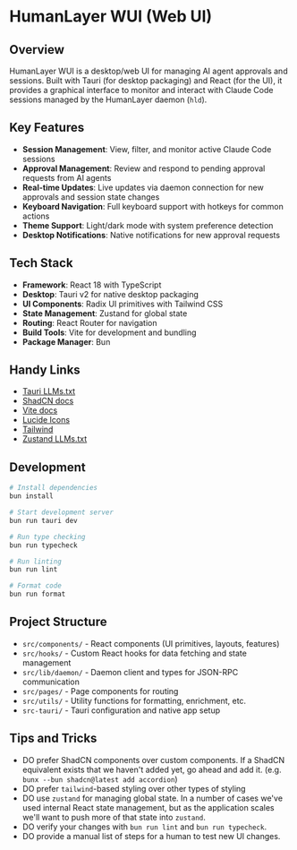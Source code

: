 # HumanLayer WUI (Web UI)

## Overview

HumanLayer WUI is a desktop/web UI for managing AI agent approvals and sessions. Built with Tauri (for desktop packaging) and React (for the UI), it provides a graphical interface to monitor and interact with Claude Code sessions managed by the HumanLayer daemon (`hld`).

## Key Features

- **Session Management**: View, filter, and monitor active Claude Code sessions
- **Approval Management**: Review and respond to pending approval requests from AI agents
- **Real-time Updates**: Live updates via daemon connection for new approvals and session state changes
- **Keyboard Navigation**: Full keyboard support with hotkeys for common actions
- **Theme Support**: Light/dark mode with system preference detection
- **Desktop Notifications**: Native notifications for new approval requests

## Tech Stack

- **Framework**: React 18 with TypeScript
- **Desktop**: Tauri v2 for native desktop packaging
- **UI Components**: Radix UI primitives with Tailwind CSS
- **State Management**: Zustand for global state
- **Routing**: React Router for navigation
- **Build Tools**: Vite for development and bundling
- **Package Manager**: Bun

## Handy Links

- [Tauri LLMs.txt](https://tauri.app/llms.txt)
- [ShadCN docs](https://ui.shadcn.com/docs/installation)
- [Vite docs](https://vite.dev/guide/)
- [Lucide Icons](https://lucide.dev/icons/)
- [Tailwind](https://v2.tailwindcss.com/docs/installation)
- [Zustand LLMs.txt](https://github.com/pmndrs/zustand/blob/main/docs/llms.txt)

## Development

```bash
# Install dependencies
bun install

# Start development server
bun run tauri dev

# Run type checking
bun run typecheck

# Run linting
bun run lint

# Format code
bun run format
```

## Project Structure

- `src/components/` - React components (UI primitives, layouts, features)
- `src/hooks/` - Custom React hooks for data fetching and state management
- `src/lib/daemon/` - Daemon client and types for JSON-RPC communication
- `src/pages/` - Page components for routing
- `src/utils/` - Utility functions for formatting, enrichment, etc.
- `src-tauri/` - Tauri configuration and native app setup

## Tips and Tricks

- DO prefer ShadCN components over custom components. If a ShadCN equivalent exists that we haven't added yet, go ahead and add it. (e.g. `bunx --bun shadcn@latest add accordion`)
- DO prefer `tailwind`-based styling over other types of styling
- DO use `zustand` for managing global state. In a number of cases we've used internal React state management, but as the application scales we'll want to push more of that state into `zustand`.
- DO verify your changes with `bun run lint` and `bun run typecheck`.
- DO provide a manual list of steps for a human to test new UI changes.
